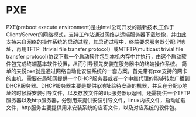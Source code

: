# PXE
  PXE(preboot execute environment)是由Intel公司开发的最新技术,工作于Client/Server的网络模式，支持工作站通过网络从远端服务器下载映像，并由此支持来自网络的操作系统的启动过程，其启动过程中，终端要求服务器分配IP地址，再用TFTP（trivial file transfer protocol）或MTFTP(multicast trivial file transfer protocol)协议下载一个启动软件包到本机内存中并执行，由这个启动软件包完成终端基本软件设置，从而引导预先安装在服务器中的终端操作系统。
  简单的来说pxe就是通过网络自动化安装系统的一套方案。首先带有pxe支持的网卡的主机，需要在局域网提供一个DHCP服务器或者一个中继代理的能够转发广播到DHCP服务器。DHCP服务器主要是提供ip地址给待安装的机器，并且在分配ip地址的时候将安装引导文件，以及存放文件的tftp服务器ip返回。还需提供一个TFTP服务器以及http服务器，分别用来提供安装引导文件，linux内核文件，启动加载文件，http服务主要提供用来安装系统的应答文件，以及对应系统的软件包。
 
 

<!--stackedit_data:
eyJoaXN0b3J5IjpbLTU2Nzk5NTY5LDIwNTc3MjEyNiwtOTAzMj
g4Mzc0XX0=
-->